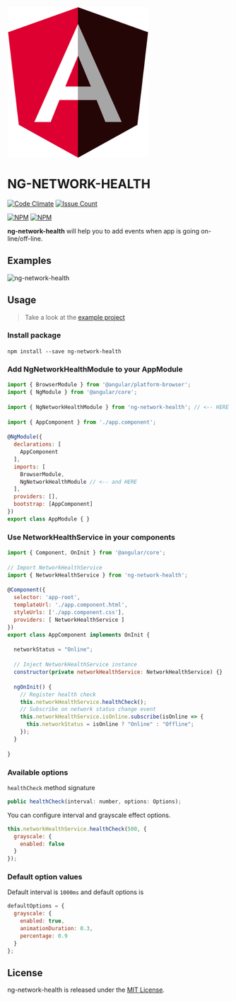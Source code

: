 ![ng-network-health](https://raw.githubusercontent.com/Saka7/ng-network-health/master/logo.png)

# NG-NETWORK-HEALTH
[![Code Climate](https://codeclimate.com/github/Saka7/ng-network-health/badges/gpa.svg)](https://codeclimate.com/github/Saka7/ng-network-health)
[![Issue Count](https://codeclimate.com/github/Saka7/ng-network-health/badges/issue_count.svg)](https://codeclimate.com/github/Saka7/ng-network-health)


[![NPM](https://nodei.co/npm/ng-network-health.png)](https://nodei.co/npm/ng-network-health/)
[![NPM](https://nodei.co/npm-dl/ng-network-health.png?months=6)](https://nodei.co/npm/ng-network-health/)


**ng-network-health** will help you to add events when app is going on-line/off-line.

## Examples

![ng-network-health](https://j.gifs.com/Wn3ln4.gif)

## Usage

> Take a look at the [example project](https://github.com/Saka7/ng-network-health/tree/master/examples/network-health-examples)

### Install package

`npm install --save ng-network-health`

### Add NgNetworkHealthModule to your AppModule
```javascript
import { BrowserModule } from '@angular/platform-browser';
import { NgModule } from '@angular/core';

import { NgNetworkHealthModule } from 'ng-network-health'; // <-- HERE

import { AppComponent } from './app.component';

@NgModule({
  declarations: [
    AppComponent
  ],
  imports: [
    BrowserModule,
    NgNetworkHealthModule // <-- and HERE
  ],
  providers: [],
  bootstrap: [AppComponent]
})
export class AppModule { }
```

### Use NetworkHealthService in your components
```javascript
import { Component, OnInit } from '@angular/core';

// Import NetworkHealthService
import { NetworkHealthService } from 'ng-network-health';

@Component({
  selector: 'app-root',
  templateUrl: './app.component.html',
  styleUrls: ['./app.component.css'],
  providers: [ NetworkHealthService ]
})
export class AppComponent implements OnInit {

  networkStatus = "Online";

  // Inject NetworkHealthService instance
  constructor(private networkHealthService: NetworkHealthService) {}

  ngOnInit() {
    // Register health check
    this.networkHealthService.healthCheck();
    // Subscribe on network status change event
    this.networkHealthService.isOnline.subscribe(isOnline => {
      this.networkStatus = isOnline ? "Online" : "Offline";
    });
  }

}
```

### Available options
`healthCheck` method signature
```javascript
public healthCheck(interval: number, options: Options);
```

You can configure interval and grayscale effect options.
```javascript
this.networkHealthService.healthCheck(500, {
  grayscale: {
    enabled: false
  }
});
```

### Default option values
Default interval is `1000ms` and default options is
```javascript
defaultOptions = {
  grayscale: {
    enabled: true,
    animationDuration: 0.3,
    percentage: 0.9
  }
};
```

## License
ng-network-health is released under the [MIT License](https://opensource.org/licenses/MIT).